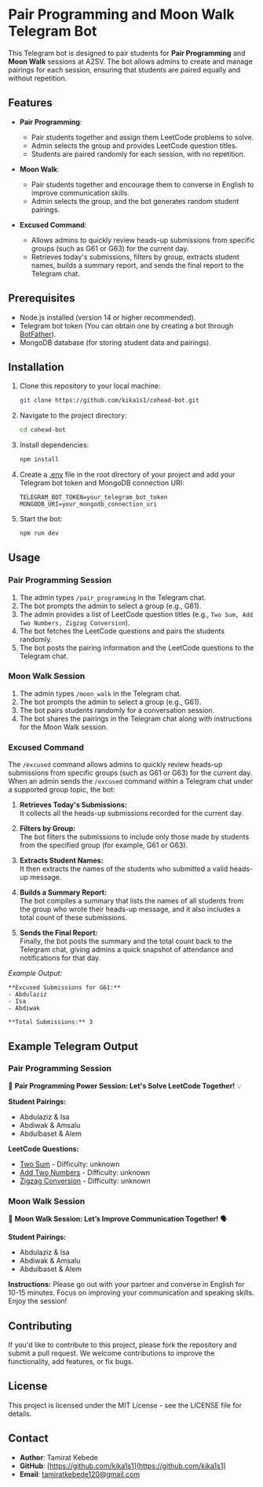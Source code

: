 # Pair Programming and Moon Walk Telegram Bot

This Telegram bot is designed to pair students for **Pair Programming** and **Moon Walk** sessions at A2SV. The bot allows admins to create and manage pairings for each session, ensuring that students are paired equally and without repetition.

## Features

- **Pair Programming**:
  - Pair students together and assign them LeetCode problems to solve.
  - Admin selects the group and provides LeetCode question titles.
  - Students are paired randomly for each session, with no repetition.
  
- **Moon Walk**:
  - Pair students together and encourage them to converse in English to improve communication skills.
  - Admin selects the group, and the bot generates random student pairings.

- **Excused Command**:
  - Allows admins to quickly review heads-up submissions from specific groups (such as G61 or G63) for the current day.
  - Retrieves today's submissions, filters by group, extracts student names, builds a summary report, and sends the final report to the Telegram chat.

## Prerequisites

- Node.js installed (version 14 or higher recommended).
- Telegram bot token (You can obtain one by creating a bot through [BotFather](https://core.telegram.org/bots#botfather)).
- MongoDB database (for storing student data and pairings).

## Installation

1. Clone this repository to your local machine:

    ```bash
    git clone https://github.com/kika1s1/cohead-bot.git
    ```

2. Navigate to the project directory:

    ```bash
    cd cohead-bot
    ```

3. Install dependencies:

    ```bash
    npm install
    ```

4. Create a [.env](http://_vscodecontentref_/1) file in the root directory of your project and add your Telegram bot token and MongoDB connection URI:

    ```env
    TELEGRAM_BOT_TOKEN=your_telegram_bot_token
    MONGODB_URI=your_mongodb_connection_uri
    ```

5. Start the bot:

    ```bash
    npm run dev
    ```

## Usage

### Pair Programming Session

1. The admin types `/pair_programming` in the Telegram chat.
2. The bot prompts the admin to select a group (e.g., G61).
3. The admin provides a list of LeetCode question titles (e.g., `Two Sum, Add Two Numbers, Zigzag Conversion`).
4. The bot fetches the LeetCode questions and pairs the students randomly.
5. The bot posts the pairing information and the LeetCode questions to the Telegram chat.

### Moon Walk Session

1. The admin types `/moon_walk` in the Telegram chat.
2. The bot prompts the admin to select a group (e.g., G61).
3. The bot pairs students randomly for a conversation session.
4. The bot shares the pairings in the Telegram chat along with instructions for the Moon Walk session.

### Excused Command

The `/excused` command allows admins to quickly review heads-up submissions from specific groups (such as G61 or G63) for the current day. When an admin sends the `/excused` command within a Telegram chat under a supported group topic, the bot:

1. **Retrieves Today's Submissions:**  
   It collects all the heads-up submissions recorded for the current day.

2. **Filters by Group:**  
   The bot filters the submissions to include only those made by students from the specified group (for example, G61 or G63).

3. **Extracts Student Names:**  
   It then extracts the names of the students who submitted a valid heads-up message.

4. **Builds a Summary Report:**  
   The bot compiles a summary that lists the names of all students from the group who wrote their heads-up message, and it also includes a total count of these submissions.

5. **Sends the Final Report:**  
   Finally, the bot posts the summary and the total count back to the Telegram chat, giving admins a quick snapshot of attendance and notifications for that day.

*Example Output:*

```
**Excused Submissions for G61:**
- Abdulaziz
- Isa
- Abdiwak

**Total Submissions:** 3
```

## Example Telegram Output

### Pair Programming Session

🚀 **Pair Programming Power Session: Let's Solve LeetCode Together!** 💡

**Student Pairings:**

- Abdulaziz & Isa
- Abdiwak & Amsalu
- Abdulbaset & Alem

**LeetCode Questions:**

- [Two Sum](https://leetcode.com/problems/two-sum/) - Difficulty: unknown
- [Add Two Numbers](https://leetcode.com/problems/add-two-numbers/) - Difficulty: unknown
- [Zigzag Conversion](https://leetcode.com/problems/zigzag-conversion/) - Difficulty: unknown

### Moon Walk Session

🌟 **Moon Walk Session: Let’s Improve Communication Together!** 🗣️

**Student Pairings:**

- Abdulaziz & Isa
- Abdiwak & Amsalu
- Abdulbaset & Alem

**Instructions:**
Please go out with your partner and converse in English for 10-15 minutes. Focus on improving your communication and speaking skills. Enjoy the session!

## Contributing

If you'd like to contribute to this project, please fork the repository and submit a pull request. We welcome contributions to improve the functionality, add features, or fix bugs.

## License

This project is licensed under the MIT License - see the LICENSE file for details.

## Contact

- **Author**: Tamirat Kebede
- **GitHub**: [https://github.com/kika1s1](https://github.com/kika1s1)
- **Email**: tamiratkebede120@gmail.com